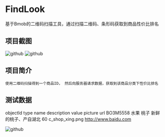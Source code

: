 FindLook
========

基于Bmob的二维码扫描工具，通过扫描二维码、条形码获取到商品性价比排名


项目截图
-------

![github](https://github.com/Stonekity/FindLook/blob/master/Screenshot1.png)
![github](https://github.com/Stonekity/FindLook/blob/master/Screenshot2.png)



项目简介
-------

	使用二维码扫描得到一个商品ID， 然后向服务器请求数据，获取到该商品分类下性价比排名



测试数据
-------

objectId  type	 name	 description	    value	 picture	   url
BO3M5558  水果    桃子	 新鲜的桃子、产自湖北	60	 c_shop_xing.png   http://www.baidu.com 

![github](https://github.com/Stonekity/FindLook/blob/master/qrcode.png)

